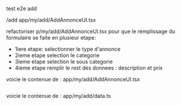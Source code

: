 test e2e add












/add app/my/add/AddAnnonceUI.tsx

refactoriser p/my/add/AddAnnonceUI.tsx pour que le remplissage du formulaire se faite en plusieur etape:

- 1iere etape: selectionner le type d'annonce
- 2ieme etape selection le categorie 
- 3ieme etape selection le sous categorie 
- 4ieme etape remplir le rest des donnees : description et prix

voicie le contenue de :  app/my/add/AddAnnonceUI.tsx
```ts

```

voicie le contenue de :  app/my/add/data.ts
```ts

```
